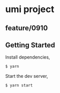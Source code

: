# umi project

## feature/0910

## Getting Started

Install dependencies,

```bash
$ yarn
```

Start the dev server,

```bash
$ yarn start
```
